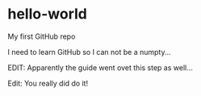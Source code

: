 # hello-world
My first GitHub repo

I need to learn GitHub so I can not be a numpty...

EDIT: Apparently the guide went ovet this step as well...

Edit: You really did do it!
